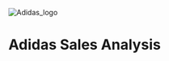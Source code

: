 ![Adidas_logo](https://github.com/user-attachments/assets/b3959af5-9ae4-4448-a365-e3fbeb6d4605)
# Adidas Sales Analysis

